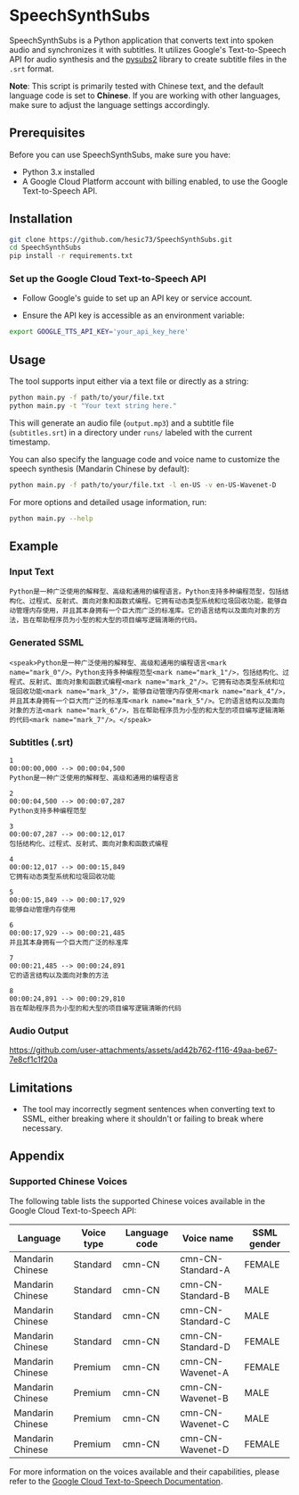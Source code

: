# SpeechSynthSubs

SpeechSynthSubs is a Python application that converts text into spoken audio and synchronizes it with subtitles. It utilizes Google's Text-to-Speech API for audio synthesis and the [pysubs2](https://github.com/tkarabela/pysubs2) library to create subtitle files in the `.srt` format.

**Note**: This script is primarily tested with Chinese text, and the default language code is set to **Chinese**. If you are working with other languages, make sure to adjust the language settings accordingly.

## Prerequisites

Before you can use SpeechSynthSubs, make sure you have:

- Python 3.x installed
- A Google Cloud Platform account with billing enabled, to use the Google Text-to-Speech API.

## Installation
   ```bash
git clone https://github.com/hesic73/SpeechSynthSubs.git
cd SpeechSynthSubs
pip install -r requirements.txt
   ```

### Set up the Google Cloud Text-to-Speech API

- Follow Google's guide to set up an API key or service account.

- Ensure the API key is accessible as an environment variable:

```bash
export GOOGLE_TTS_API_KEY='your_api_key_here'
```

## Usage

The tool supports input either via a text file or directly as a string:

```bash
python main.py -f path/to/your/file.txt
python main.py -t "Your text string here."
```

This will generate an audio file (`output.mp3`) and a subtitle file (`subtitles.srt`) in a directory under `runs/` labeled with the current timestamp. 

You can also specify the language code and voice name to customize the speech synthesis (Mandarin Chinese by default):

```bash
python main.py -f path/to/your/file.txt -l en-US -v en-US-Wavenet-D
```

For more options and detailed usage information, run:

```bash
python main.py --help
```

## Example

### Input Text

```
Python是一种广泛使用的解释型、高级和通用的编程语言。Python支持多种编程范型，包括结构化、过程式、反射式、面向对象和函数式编程。它拥有动态类型系统和垃圾回收功能，能够自动管理内存使用，并且其本身拥有一个巨大而广泛的标准库。它的语言结构以及面向对象的方法，旨在帮助程序员为小型的和大型的项目编写逻辑清晰的代码。
```

### Generated SSML

```
<speak>Python是一种广泛使用的解释型、高级和通用的编程语言<mark name="mark_0"/>。Python支持多种编程范型<mark name="mark_1"/>，包括结构化、过程式、反射式、面向对象和函数式编程<mark name="mark_2"/>。它拥有动态类型系统和垃圾回收功能<mark name="mark_3"/>，能够自动管理内存使用<mark name="mark_4"/>，并且其本身拥有一个巨大而广泛的标准库<mark name="mark_5"/>。它的语言结构以及面向对象的方法<mark name="mark_6"/>，旨在帮助程序员为小型的和大型的项目编写逻辑清晰的代码<mark name="mark_7"/>。</speak>
```

### Subtitles (.srt)

```
1
00:00:00,000 --> 00:00:04,500
Python是一种广泛使用的解释型、高级和通用的编程语言

2
00:00:04,500 --> 00:00:07,287
Python支持多种编程范型

3
00:00:07,287 --> 00:00:12,017
包括结构化、过程式、反射式、面向对象和函数式编程

4
00:00:12,017 --> 00:00:15,849
它拥有动态类型系统和垃圾回收功能

5
00:00:15,849 --> 00:00:17,929
能够自动管理内存使用

6
00:00:17,929 --> 00:00:21,485
并且其本身拥有一个巨大而广泛的标准库

7
00:00:21,485 --> 00:00:24,891
它的语言结构以及面向对象的方法

8
00:00:24,891 --> 00:00:29,810
旨在帮助程序员为小型的和大型的项目编写逻辑清晰的代码
```

### Audio Output

https://github.com/user-attachments/assets/ad42b762-f116-49aa-be67-7e8cf1c1f20a

## Limitations

- The tool may incorrectly segment sentences when converting text to SSML, either breaking where it shouldn't or failing to break where necessary.

## Appendix

### Supported Chinese Voices

The following table lists the supported Chinese voices available in the Google Cloud Text-to-Speech API:

| Language         | Voice type | Language code | Voice name        | SSML gender |
| ---------------- | ---------- | ------------- | ----------------- | ----------- |
| Mandarin Chinese | Standard   | cmn-CN        | cmn-CN-Standard-A | FEMALE      |
| Mandarin Chinese | Standard   | cmn-CN        | cmn-CN-Standard-B | MALE        |
| Mandarin Chinese | Standard   | cmn-CN        | cmn-CN-Standard-C | MALE        |
| Mandarin Chinese | Standard   | cmn-CN        | cmn-CN-Standard-D | FEMALE      |
| Mandarin Chinese | Premium    | cmn-CN        | cmn-CN-Wavenet-A  | FEMALE      |
| Mandarin Chinese | Premium    | cmn-CN        | cmn-CN-Wavenet-B  | MALE        |
| Mandarin Chinese | Premium    | cmn-CN        | cmn-CN-Wavenet-C  | MALE        |
| Mandarin Chinese | Premium    | cmn-CN        | cmn-CN-Wavenet-D  | FEMALE      |

For more information on the voices available and their capabilities, please refer to the [Google Cloud Text-to-Speech Documentation](https://cloud.google.com/text-to-speech/docs/voices).
